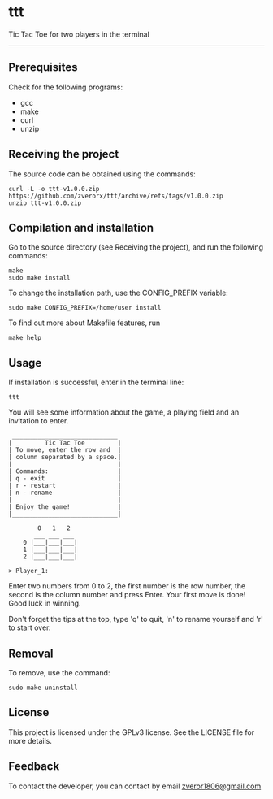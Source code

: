# ttt
Tic Tac Toe for two players in the terminal

---

## Prerequisites
Check for the following programs:
* gcc
* make
* curl
* unzip

## Receiving the project
The source code can be obtained using the commands:
```
curl -L -o ttt-v1.0.0.zip https://github.com/zverorx/ttt/archive/refs/tags/v1.0.0.zip
unzip ttt-v1.0.0.zip
```

## Compilation and installation
Go to the source directory (see Receiving the project), and run the following commands:
```
make
sudo make install
```
To change the installation path, use the CONFIG_PREFIX variable:
```
sudo make CONFIG_PREFIX=/home/user install
```

To find out more about Makefile features, run 
```
make help
```

## Usage
If installation is successful, enter in the terminal line:
```
ttt
```
You will see some information about the game, a playing field and an invitation to enter.
```
 _____________________________
|         Tic Tac Toe         |
| To move, enter the row and  |
| column separated by a space.|
|                             |
| Commands:                   |
| q - exit                    |
| r - restart                 |
| n - rename                  |
|                             |
| Enjoy the game!             |
|_____________________________|

	    0   1   2
	   ___ ___ ___
	0 |___|___|___|
	1 |___|___|___|
	2 |___|___|___|

> Player_1: 
```
Enter two numbers from 0 to 2, the first number is the row number, the second is the column number and press Enter.
Your first move is done! Good luck in winning.

Don't forget the tips at the top, type 'q' to quit, 'n' to rename yourself and 'r' to start over.

## Removal
To remove, use the command:
```
sudo make uninstall
```
## License
This project is licensed under the GPLv3 license. See the LICENSE file for more details.

## Feedback
To contact the developer, you can contact by email zveror1806@gmail.com
